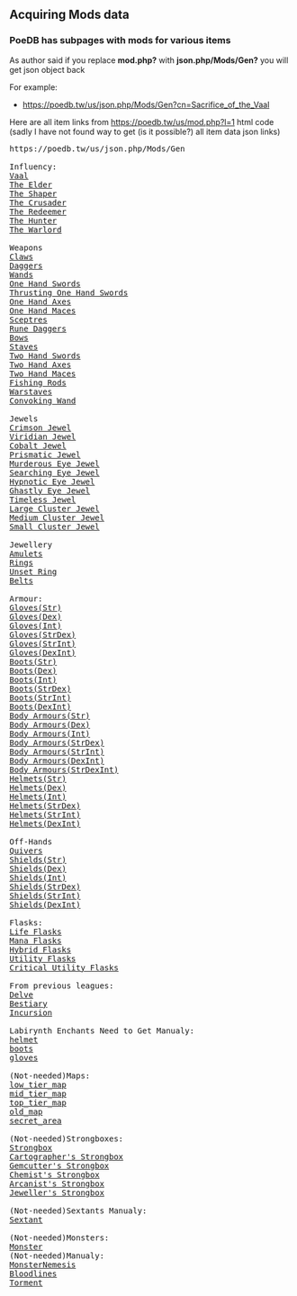 ## Acquiring Mods data

### PoeDB has subpages with mods for various items 
As author said if you replace **mod.php?** with **json.php/Mods/Gen?** you will get json object back

For example:
- https://poedb.tw/us/json.php/Mods/Gen?cn=Sacrifice_of_the_Vaal

Here are all item links from https://poedb.tw/us/mod.php?l=1 html code
(sadly I have not found way to get (is it possible?) all item data json links)

<pre>
https://poedb.tw/us/json.php/Mods/Gen

Influency:
<a href="https://poedb.tw/us/json.php/Mods/Gen?cn=Sacrifice_of_the_Vaal">Vaal</a>
<a href="https://poedb.tw/us/json.php/Mods/Gen?cn=Elder">The Elder</a>
<a href="https://poedb.tw/us/json.php/Mods/Gen?cn=Shaper">The Shaper</a>
<a href="https://poedb.tw/us/json.php/Mods/Gen?cn=Crusader">The Crusader</a>
<a href="https://poedb.tw/us/json.php/Mods/Gen?cn=Redeemer">The Redeemer</a>
<a href="https://poedb.tw/us/json.php/Mods/Gen?cn=Hunter">The Hunter</a>
<a href="https://poedb.tw/us/json.php/Mods/Gen?cn=Warlord">The Warlord</a>

Weapons
<a href="https://poedb.tw/us/json.php/Mods/Gen?cn=Claw">Claws</a>
<a href="https://poedb.tw/us/json.php/Mods/Gen?cn=Dagger">Daggers</a>
<a href="https://poedb.tw/us/json.php/Mods/Gen?cn=Wand">Wands</a>
<a href="https://poedb.tw/us/json.php/Mods/Gen?cn=One Hand Sword">One Hand Swords</a>
<a href="https://poedb.tw/us/json.php/Mods/Gen?cn=Thrusting One Hand Sword">Thrusting One Hand Swords</a>
<a href="https://poedb.tw/us/json.php/Mods/Gen?cn=One Hand Axe">One Hand Axes</a>
<a href="https://poedb.tw/us/json.php/Mods/Gen?cn=One Hand Mace">One Hand Maces</a>
<a href="https://poedb.tw/us/json.php/Mods/Gen?cn=Sceptre">Sceptres</a>
<a href="https://poedb.tw/us/json.php/Mods/Gen?cn=Rune Dagger">Rune Daggers</a>
<a href="https://poedb.tw/us/json.php/Mods/Gen?cn=Bow">Bows</a>
<a href="https://poedb.tw/us/json.php/Mods/Gen?cn=Staff">Staves</a>
<a href="https://poedb.tw/us/json.php/Mods/Gen?cn=Two Hand Sword">Two Hand Swords</a>
<a href="https://poedb.tw/us/json.php/Mods/Gen?cn=Two Hand Axe">Two Hand Axes</a>
<a href="https://poedb.tw/us/json.php/Mods/Gen?cn=Two Hand Mace">Two Hand Maces</a>
<a href="https://poedb.tw/us/json.php/Mods/Gen?cn=FishingRod">Fishing Rods</a>
<a href="https://poedb.tw/us/json.php/Mods/Gen?cn=Warstaff">Warstaves</a>
<a href="https://poedb.tw/us/json.php/Mods/Gen?cn=BaseItemTypes&an=Convoking+Wand">Convoking Wand</a>

Jewels
<a href="https://poedb.tw/us/json.php/Mods/Gen?cn=BaseItemTypes&an=Crimson+Jewel">Crimson Jewel</a>
<a href="https://poedb.tw/us/json.php/Mods/Gen?cn=BaseItemTypes&an=Viridian+Jewel">Viridian Jewel</a>
<a href="https://poedb.tw/us/json.php/Mods/Gen?cn=BaseItemTypes&an=Cobalt+Jewel">Cobalt Jewel</a>
<a href="https://poedb.tw/us/json.php/Mods/Gen?cn=BaseItemTypes&an=Prismatic+Jewel">Prismatic Jewel</a>
<a href="https://poedb.tw/us/json.php/Mods/Gen?cn=BaseItemTypes&an=Murderous+Eye+Jewel">Murderous Eye Jewel</a>
<a href="https://poedb.tw/us/json.php/Mods/Gen?cn=BaseItemTypes&an=Searching+Eye+Jewel">Searching Eye Jewel</a>
<a href="https://poedb.tw/us/json.php/Mods/Gen?cn=BaseItemTypes&an=Hypnotic+Eye+Jewel">Hypnotic Eye Jewel</a>
<a href="https://poedb.tw/us/json.php/Mods/Gen?cn=BaseItemTypes&an=Ghastly+Eye+Jewel">Ghastly Eye Jewel</a>
<a href="https://poedb.tw/us/json.php/Mods/Gen?cn=BaseItemTypes&an=Timeless+Jewel">Timeless Jewel</a>
<a href="https://poedb.tw/us/json.php/Mods/Gen?cn=BaseItemTypes&an=Large+Cluster+Jewel">Large Cluster Jewel</a>
<a href="https://poedb.tw/us/json.php/Mods/Gen?cn=BaseItemTypes&an=Medium+Cluster+Jewel">Medium Cluster Jewel</a>
<a href="https://poedb.tw/us/json.php/Mods/Gen?cn=BaseItemTypes&an=Small+Cluster+Jewel">Small Cluster Jewel</a>

Jewellery
<a href="https://poedb.tw/us/json.php/Mods/Gen?cn=Amulet">Amulets</a>
<a href="https://poedb.tw/us/json.php/Mods/Gen?cn=Ring">Rings</a>
<a href="https://poedb.tw/us/json.php/Mods/Gen?cn=Ring&an=unset_ring">Unset Ring</a>
<a href="https://poedb.tw/us/json.php/Mods/Gen?cn=Belt">Belts</a>

Armour:
<a href="https://poedb.tw/us/json.php/Mods/Gen?cn=Gloves&an=str_armour">Gloves(Str)</a>
<a href="https://poedb.tw/us/json.php/Mods/Gen?cn=Gloves&an=dex_armour">Gloves(Dex)</a>
<a href="https://poedb.tw/us/json.php/Mods/Gen?cn=Gloves&an=int_armour">Gloves(Int)</a>
<a href="https://poedb.tw/us/json.php/Mods/Gen?cn=Gloves&an=str_dex_armour">Gloves(StrDex)</a>
<a href="https://poedb.tw/us/json.php/Mods/Gen?cn=Gloves&an=str_int_armour">Gloves(StrInt)</a>
<a href="https://poedb.tw/us/json.php/Mods/Gen?cn=Gloves&an=dex_int_armour">Gloves(DexInt)</a>
<a href="https://poedb.tw/us/json.php/Mods/Gen?cn=Boots&an=str_armour">Boots(Str)</a>
<a href="https://poedb.tw/us/json.php/Mods/Gen?cn=Boots&an=dex_armour">Boots(Dex)</a>
<a href="https://poedb.tw/us/json.php/Mods/Gen?cn=Boots&an=int_armour">Boots(Int)</a>
<a href="https://poedb.tw/us/json.php/Mods/Gen?cn=Boots&an=str_dex_armour">Boots(StrDex)</a>
<a href="https://poedb.tw/us/json.php/Mods/Gen?cn=Boots&an=str_int_armour">Boots(StrInt)</a>
<a href="https://poedb.tw/us/json.php/Mods/Gen?cn=Boots&an=dex_int_armour">Boots(DexInt)</a>
<a href="https://poedb.tw/us/json.php/Mods/Gen?cn=Body+Armour&an=str_armour">Body Armours(Str)</a>
<a href="https://poedb.tw/us/json.php/Mods/Gen?cn=Body+Armour&an=dex_armour">Body Armours(Dex)</a>
<a href="https://poedb.tw/us/json.php/Mods/Gen?cn=Body+Armour&an=int_armour">Body Armours(Int)</a>
<a href="https://poedb.tw/us/json.php/Mods/Gen?cn=Body+Armour&an=str_dex_armour">Body Armours(StrDex)</a>
<a href="https://poedb.tw/us/json.php/Mods/Gen?cn=Body+Armour&an=str_int_armour">Body Armours(StrInt)</a>
<a href="https://poedb.tw/us/json.php/Mods/Gen?cn=Body+Armour&an=dex_int_armour">Body Armours(DexInt)</a>
<a href="https://poedb.tw/us/json.php/Mods/Gen?cn=Body+Armour&an=str_dex_int_armour">Body Armours(StrDexInt)</a>
<a href="https://poedb.tw/us/json.php/Mods/Gen?cn=Helmet&an=str_armour">Helmets(Str)</a>
<a href="https://poedb.tw/us/json.php/Mods/Gen?cn=Helmet&an=dex_armour">Helmets(Dex)</a>
<a href="https://poedb.tw/us/json.php/Mods/Gen?cn=Helmet&an=int_armour">Helmets(Int)</a>
<a href="https://poedb.tw/us/json.php/Mods/Gen?cn=Helmet&an=str_dex_armour">Helmets(StrDex)</a>
<a href="https://poedb.tw/us/json.php/Mods/Gen?cn=Helmet&an=str_int_armour">Helmets(StrInt)</a>
<a href="https://poedb.tw/us/json.php/Mods/Gen?cn=Helmet&an=dex_int_armour">Helmets(DexInt)</a>

Off-Hands
<a href="https://poedb.tw/us/json.php/Mods/Gen?cn=Quiver">Quivers</a>
<a href="https://poedb.tw/us/json.php/Mods/Gen?cn=Shield&an=str_armour,str_shield">Shields(Str)</a>
<a href="https://poedb.tw/us/json.php/Mods/Gen?cn=Shield&an=dex_armour,dex_shield">Shields(Dex)</a>
<a href="https://poedb.tw/us/json.php/Mods/Gen?cn=Shield&an=int_armour,focus">Shields(Int)</a>
<a href="https://poedb.tw/us/json.php/Mods/Gen?cn=Shield&an=str_dex_armour,str_dex_shield">Shields(StrDex)</a>
<a href="https://poedb.tw/us/json.php/Mods/Gen?cn=Shield&an=str_int_armour,str_int_shield">Shields(StrInt)</a>
<a href="https://poedb.tw/us/json.php/Mods/Gen?cn=Shield&an=dex_int_armour,dex_int_shield">Shields(DexInt)</a>

Flasks:
<a href="https://poedb.tw/us/json.php/Mods/Gen?cn=LifeFlask">Life Flasks</a>
<a href="https://poedb.tw/us/json.php/Mods/Gen?cn=ManaFlask">Mana Flasks</a>
<a href="https://poedb.tw/us/json.php/Mods/Gen?cn=HybridFlask">Hybrid Flasks</a>
<a href="https://poedb.tw/us/json.php/Mods/Gen?cn=UtilityFlask">Utility Flasks</a>
<a href="https://poedb.tw/us/json.php/Mods/Gen?cn=UtilityFlaskCritical">Critical Utility Flasks</a>

From previous leagues:
<a href="https://poedb.tw/us/json.php/Mods/Gen?cn=Delve">Delve</a>
<a href="https://poedb.tw/us/json.php/Mods/Gen?cn=Bestiary">Bestiary</a>
<a href="https://poedb.tw/us/json.php/Mods/Gen?cn=Incursion">Incursion</a>

Labirynth Enchants Need to Get Manualy:
<a href="/us/mod.php?type=enchantment&an=helmet">helmet</a>
<a href="/us/mod.php?type=enchantment&an=boots">boots</a>
<a href="/us/mod.php?type=enchantment&an=gloves">gloves</a>

(Not-needed)Maps:
<a href="https://poedb.tw/us/json.php/Mods/Gen?cn=Map&an=low_tier_map">low_tier_map</a>
<a href="https://poedb.tw/us/json.php/Mods/Gen?cn=Map&an=mid_tier_map">mid_tier_map</a>
<a href="https://poedb.tw/us/json.php/Mods/Gen?cn=Map&an=top_tier_map">top_tier_map</a>
<a href="https://poedb.tw/us/json.php/Mods/Gen?cn=Map&an=old_map">old_map</a>
<a href="https://poedb.tw/us/json.php/Mods/Gen?cn=Map&an=secret_area">secret_area</a>

(Not-needed)Strongboxes:
<a href="https://poedb.tw/us/json.php/Mods/Gen?cn=Chest&an=Strongbox">Strongbox</a>
<a href="https://poedb.tw/us/json.php/Mods/Gen?cn=Chest&an=Cartographer%27s+Strongbox">Cartographer's Strongbox</a>
<a href="https://poedb.tw/us/json.php/Mods/Gen?cn=Chest&an=Gemcutter%27s+Strongbox">Gemcutter's Strongbox</a>
<a href="https://poedb.tw/us/json.php/Mods/Gen?cn=Chest&an=Chemist%27s+Strongbox">Chemist's Strongbox</a>
<a href="https://poedb.tw/us/json.php/Mods/Gen?cn=Chest&an=Arcanist%27s+Strongbox">Arcanist's Strongbox</a>
<a href="https://poedb.tw/us/json.php/Mods/Gen?cn=Chest&an=Jeweller%27s+Strongbox">Jeweller's Strongbox</a>

(Not-needed)Sextants Manualy:
<a href="/us/mod.php?type=Sextant">Sextant</a>

(Not-needed)Monsters:
<a href="https://poedb.tw/us/json.php/Mods/Gen?cn=monster">Monster</a>
(Not-needed)Manualy:
<a href="/us/mod.php?type=monster&an=MonsterNemesis">MonsterNemesis</a>
<a href="/us/mod.php?type=monster&an=Bloodlines">Bloodlines</a>
<a href="/us/mod.php?type=monster&an=Torment">Torment</a>
</pre>
